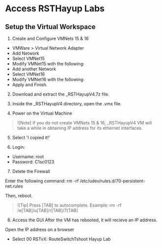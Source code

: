 
# Access RSTHayup Labs

## Setup the Virtual Workspace


1. Create and Configure VMNets 15 & 16
- VMWare > Virtual Network Adapter
- Add Network
- Select VMNet15
- Modify VMNet15 with the following:
- Add another Network
- Select VMNet16
- Modify VMNet16 with the following:
- Apply and Finish.


2. Download and extract the _RSTHayupV4.7z file.

3. Inside the _RSTHayupV4 directory, open the .vmx file.

4. Power on the Virtual Machine
> ![Note] If you do not create VMNets 15 & 16, _RSTHayupV4 VM will take a while in obtaining IP address for its ethernet interfaces.

5. Select 'I copied it!'

6. Login:
- Username: root
- Password: C1sc0123

7. Delete the Firewall

Enter the following command:
rm -rf /etc/udev/rules.d/70-persistent-net.rules

Then, reboot.

> ![Tip] Press [TAB] to autocomplete. Example: rm -rf /e[TAB]/u[TAB]/r[TAB]/7[TAB]


8. Access the GUI
After the VM has rebooted, it will recieve an IP address.


Open the IP address on a browser
- Select 00 RSTvX: RouteSwitchTshoot Hayup Lab


